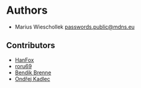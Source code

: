 # Authors

 - Marius Wieschollek <passwords.public@mdns.eu>

## Contributors
 - [HanFox](https://github.com/HanFox)
 - [roru69](https://github.com/roru69)
 - [Bendik Brenne](https://github.com/bendikrb)
 - [Ondřej Kadlec](https://github.com/447937)